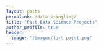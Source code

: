 ```yaml
---
layout: posts
permalink: /data-wrangling/
title: "Past Data Science Projects"
author_profile: true
header:
  image: "/images/fort point.png"
---
```

